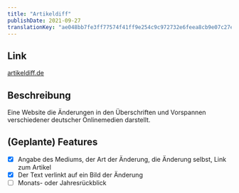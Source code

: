 ```yaml
---
title: "Artikeldiff"
publishDate: 2021-09-27
translationKey: "ae048bb7fe3ff77574f41ff9e254c9c972732e6feea8cb9e07c27e737daffc18"
---
```


## Link

[artikeldiff.de](https://artikeldiff.de)

## Beschreibung

Eine Website die Änderungen in den Überschriften und Vorspannen verschiedener deutscher Onlinemedien darstellt.

## (Geplante) Features

- [X] Angabe des Mediums, der Art der Änderung, die Änderung selbst, Link zum Artikel
- [X] Der Text verlinkt auf ein Bild der Änderung
- [ ] Monats- oder Jahresrückblick